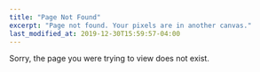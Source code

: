 ```yaml
---
title: "Page Not Found"
excerpt: "Page not found. Your pixels are in another canvas."
last_modified_at: 2019-12-30T15:59:57-04:00
---
```


Sorry, the page you were trying to view does not exist.
